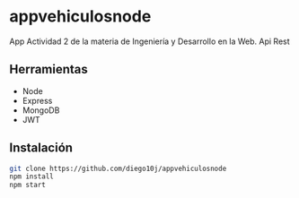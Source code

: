 # appvehiculosnode
App Actividad 2 de la materia de Ingeniería y Desarrollo en la Web.
Api Rest 

## Herramientas

* Node
* Express
* MongoDB
* JWT

## Instalación

```sh
git clone https://github.com/diego10j/appvehiculosnode 
npm install
npm start
```
